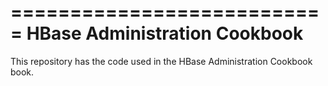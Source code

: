 ===========================
HBase Administration Cookbook
===========================

This repository has the code used in the HBase Administration Cookbook book.

